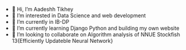 - 👋 Hi, I’m Aadeshh Tikhey
- 👀 I’m interested in Data Science and web development
- 🌱 I’m currently in IB-DP 
- 🌱 I’m currently learning Django Python and building my own website
- 💞️ I’m looking to collaborate on Algorithm analysis of NNUE Stockfish 13{Efficiently Updateble Neural Network}

